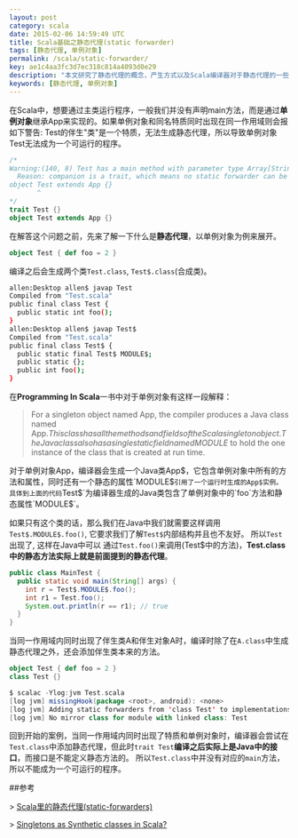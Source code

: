 ```yaml
---
layout: post
category: scala
date: 2015-02-06 14:59:49 UTC
title: Scala基础之静态代理(static forwarder)
tags: [静态代理, 单例对象]
permalink: /scala/static-forwarder/
key: ae1c4aa3fc3d7ec318c814a4093d0e29
description: "本文研究了静态代理的概念，产生方式以及Scala编译器对于静态代理的一些处理机制"
keywords: [静态代理, 单例对象]
---
```


在Scala中，想要通过主类运行程序，一般我们并没有声明main方法，而是通过**单例对象**继承App来实现的。如果单例对象和同名特质同时出现在同一作用域则会报如下警告: Test的伴生"类"是一个特质，无法生成静态代理，所以导致单例对象Test无法成为一个可运行的程序。

```scala
/*
Warning:(140, 8) Test has a main method with parameter type Array[String], but Test will not be a runnable program.
  Reason: companion is a trait, which means no static forwarder can be generated.
object Test extends App {}
       ^
*/
trait Test {}
object Test extends App {}
```

在解答这个问题之前，先来了解一下什么是**静态代理**，以单例对象为例来展开。

```scala 
object Test { def foo = 2 }
```

编译之后会生成两个类`Test.class`, `Test$.class`(合成类)。

```bash
allen:Desktop allen$ javap Test
Compiled from "Test.scala"
public final class Test {
  public static int foo();
}
allen:Desktop allen$ javap Test$
Compiled from "Test.scala"
public final class Test$ {
  public static final Test$ MODULE$;
  public static {};
  public int foo();
}
```

在**Programming In Scala**一书中对于单例对象有这样一段解释：

> For a singleton object named App, the compiler produces a Java class named App$.This class has all the methods and fields of the Scala singleton object.
The Java class also has a single static field named MODULE$ to hold the one instance of the class that is created at run time.

对于单例对象App，编译器会生成一个Java类App$，它包含单例对象中所有的方法和属性，同时还有一个静态的属性`MODULE$`引用了一个运行时生成的App$实例。具体到上面的代码`Test$`为编译器生成的Java类包含了单例对象中的`foo`方法和静态属性`MODULE$`。

如果只有这个类的话，那么我们在Java中我们就需要这样调用`Test$.MODULE$.foo()`, 它要求我们了解`Test$`内部结构并且也不友好。 所以`Test`出现了, 这样在Java中可以
通过`Test.foo()`来调用(Test$中的方法)，**Test.class中的静态方法实际上就是前面提到的静态代理**。

```java
public class MainTest {
  public static void main(String[] args) {
    int r = Test$.MODULE$.foo(); 
    int r1 = Test.foo();
    System.out.println(r == r1); // true
  }
}
```

当同一作用域内同时出现了伴生类A和伴生对象A时，编译时除了在`A.class`中生成静态代理之外，还会添加伴生类本来的方法。

```scala
object Test { def foo = 2 }
class Test {}

$ scalac -Ylog:jvm Test.scala 
[log jvm] missingHook(package <root>, android): <none>
[log jvm] Adding static forwarders from 'class Test' to implementations in 'object Test'
[log jvm] No mirror class for module with linked class: Test
```

回到开始的案例，当同一作用域内同时出现了特质和单例对象时，编译器会尝试在`Test.class`中添加静态代理，但此时`trait Test`**编译之后实际上是Java中的接口**，而接口是不能定义静态方法的。
所以`Test.class`中并没有对应的`main`方法，所以不能成为一个可运行的程序。

##参考

\> [Scala里的静态代理(static-forwarders)](http://hongjiang.info/scala-static-forwarders/)

\> [Singletons as Synthetic classes in Scala?](http://stackoverflow.com/questions/5721046/singletons-as-synthetic-classes-in-scala)